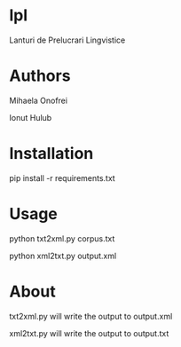 # lpl
Lanturi de Prelucrari Lingvistice


Authors
=======
Mihaela Onofrei

Ionut Hulub


Installation
============

pip install -r requirements.txt


Usage
=====

python txt2xml.py corpus.txt

python xml2txt.py output.xml


About
=====

txt2xml.py will write the output to output.xml

xml2txt.py will write the output to output.txt
